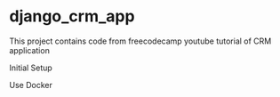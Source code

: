 # django_crm_app
This project contains code from freecodecamp youtube tutorial of CRM application

Initial Setup

Use Docker
